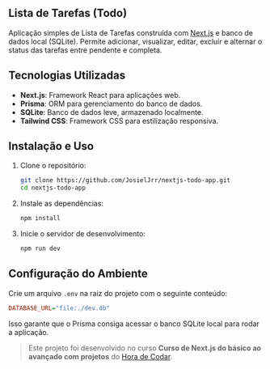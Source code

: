 ## Lista de Tarefas (Todo)

Aplicação simples de Lista de Tarefas construída com [Next.js](https://nextjs.org/) e banco de dados local (SQLite). Permite adicionar, visualizar, editar, excluir e alternar o status das tarefas entre pendente e completa.

## Tecnologias Utilizadas

- **Next.js**: Framework React para aplicações web.
- **Prisma**: ORM para gerenciamento do banco de dados.
- **SQLite**: Banco de dados leve, armazenado localmente.
- **Tailwind CSS**: Framework CSS para estilização responsiva.

## Instalação e Uso

1. Clone o repositório:
   ```bash
   git clone https://github.com/JosielJrr/nextjs-todo-app.git
   cd nextjs-todo-app
   ```
2. Instale as dependências:
   ```bash
   npm install
   ```
3. Inicie o servidor de desenvolvimento:
   ```bash
   npm run dev
   ```
## Configuração do Ambiente

Crie um arquivo `.env` na raiz do projeto com o seguinte conteúdo:
   ```ini
   DATABASE_URL="file:./dev.db"
   ```
Isso garante que o Prisma consiga acessar o banco SQLite local para rodar a aplicação.

> Este projeto foi desenvolvido no curso **Curso de Next.js do básico ao avançado com projetos** do [Hora de Codar](https://app.horadecodar.com.br/).
